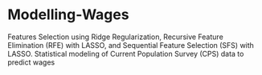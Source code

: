 # Modelling-Wages
Features Selection using Ridge Regularization, Recursive Feature Elimination (RFE) with LASSO, and Sequential Feature Selection (SFS) with LASSO. Statistical modeling of Current Population Survey (CPS) data to predict wages
